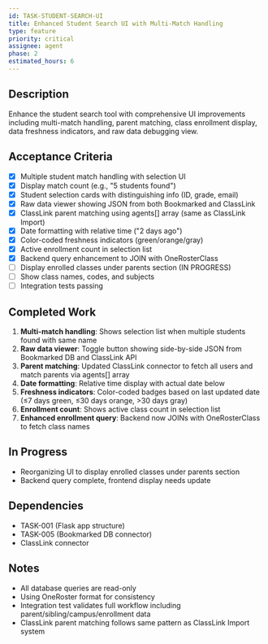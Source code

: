 ```yaml
---
id: TASK-STUDENT-SEARCH-UI
title: Enhanced Student Search UI with Multi-Match Handling
type: feature
priority: critical
assignee: agent
phase: 2
estimated_hours: 6
---
```


## Description
Enhance the student search tool with comprehensive UI improvements including multi-match handling, parent matching, class enrollment display, data freshness indicators, and raw data debugging view.

## Acceptance Criteria
- [x] Multiple student match handling with selection UI
- [x] Display match count (e.g., "5 students found")
- [x] Student selection cards with distinguishing info (ID, grade, email)
- [x] Raw data viewer showing JSON from both Bookmarked and ClassLink
- [x] ClassLink parent matching using agents[] array (same as ClassLink Import)
- [x] Date formatting with relative time ("2 days ago")
- [x] Color-coded freshness indicators (green/orange/gray)
- [x] Active enrollment count in selection list
- [x] Backend query enhancement to JOIN with OneRosterClass
- [ ] Display enrolled classes under parents section (IN PROGRESS)
- [ ] Show class names, codes, and subjects
- [ ] Integration tests passing

## Completed Work
1. **Multi-match handling**: Shows selection list when multiple students found with same name
2. **Raw data viewer**: Toggle button showing side-by-side JSON from Bookmarked DB and ClassLink API
3. **Parent matching**: Updated ClassLink connector to fetch all users and match parents via agents[] array
4. **Date formatting**: Relative time display with actual date below
5. **Freshness indicators**: Color-coded badges based on last updated date (≤7 days green, ≤30 days orange, >30 days gray)
6. **Enrollment count**: Shows active class count in selection list
7. **Enhanced enrollment query**: Backend now JOINs with OneRosterClass to fetch class names

## In Progress
- Reorganizing UI to display enrolled classes under parents section
- Backend query complete, frontend display needs update

## Dependencies
- TASK-001 (Flask app structure)
- TASK-005 (Bookmarked DB connector)
- ClassLink connector

## Notes
- All database queries are read-only
- Using OneRoster format for consistency
- Integration test validates full workflow including parent/sibling/campus/enrollment data
- ClassLink parent matching follows same pattern as ClassLink Import system
